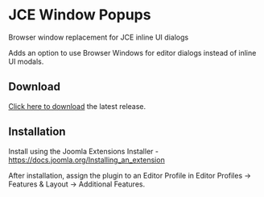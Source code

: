 # JCE Window Popups
Browser window replacement for JCE inline UI dialogs

Adds an option to use Browser Windows for editor dialogs instead of inline UI modals.

## Download
[Click here to download](https://github.com/widgetfactory/jce-editor-windowpopups/releases/download/1.0.0/jce-editor-windowpopups-100.zip) the latest release.

## Installation
Install using the Joomla Extensions Installer - https://docs.joomla.org/Installing_an_extension

After installation, assign the plugin to an Editor Profile in Editor Profiles -> Features & Layout -> Additional Features.

